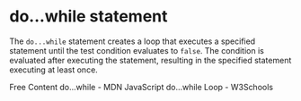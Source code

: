 # do...while statement

The `do...while` statement creates a loop that executes a specified statement until the test condition evaluates to `false`. The condition is evaluated after executing the statement, resulting in the specified statement executing at least once. 

<ResourceGroupTitle>Free Content</ResourceGroupTitle>
<BadgeLink colorScheme='yellow' badgeText='Read' href='https://developer.mozilla.org/en-US/docs/Web/JavaScript/Reference/Statements/do...while'>do...while - MDN</BadgeLink>
<BadgeLink colorScheme='yellow' badgeText='Read' href='https://www.w3schools.com/jsref/jsref_dowhile.asp'>JavaScript do...while Loop - W3Schools</BadgeLink>
